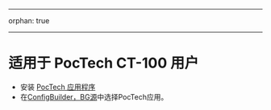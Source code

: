 - - -
orphan: true
- - -

# 适用于 PocTech CT-100 用户

- 安装 [PocTech 应用程序](https://play.google.com/store/apps/details?id=com.poctechcorp.pocct)
- 在[ConfigBuilder，BG源](#Config-Builder-bg-source)中选择PocTech应用。
